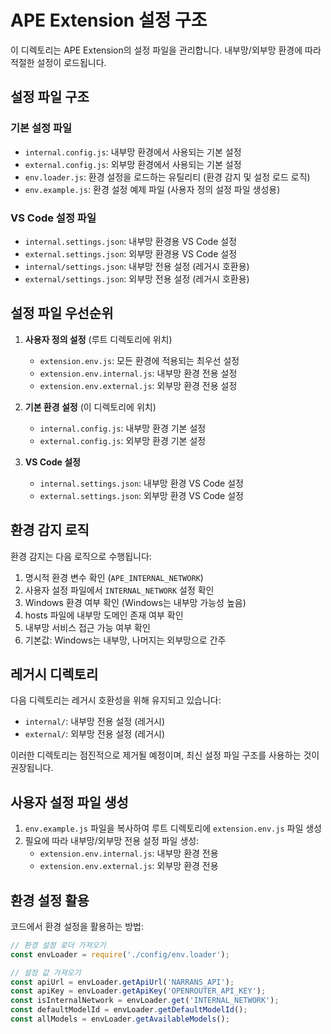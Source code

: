 # APE Extension 설정 구조

이 디렉토리는 APE Extension의 설정 파일을 관리합니다. 내부망/외부망 환경에 따라 적절한 설정이 로드됩니다.

## 설정 파일 구조

### 기본 설정 파일
- `internal.config.js`: 내부망 환경에서 사용되는 기본 설정
- `external.config.js`: 외부망 환경에서 사용되는 기본 설정
- `env.loader.js`: 환경 설정을 로드하는 유틸리티 (환경 감지 및 설정 로드 로직)
- `env.example.js`: 환경 설정 예제 파일 (사용자 정의 설정 파일 생성용)

### VS Code 설정 파일
- `internal.settings.json`: 내부망 환경용 VS Code 설정
- `external.settings.json`: 외부망 환경용 VS Code 설정
- `internal/settings.json`: 내부망 전용 설정 (레거시 호환용)
- `external/settings.json`: 외부망 전용 설정 (레거시 호환용)

## 설정 파일 우선순위

1. **사용자 정의 설정** (루트 디렉토리에 위치)
   - `extension.env.js`: 모든 환경에 적용되는 최우선 설정
   - `extension.env.internal.js`: 내부망 환경 전용 설정
   - `extension.env.external.js`: 외부망 환경 전용 설정

2. **기본 환경 설정** (이 디렉토리에 위치)
   - `internal.config.js`: 내부망 환경 기본 설정
   - `external.config.js`: 외부망 환경 기본 설정

3. **VS Code 설정**
   - `internal.settings.json`: 내부망 환경 VS Code 설정
   - `external.settings.json`: 외부망 환경 VS Code 설정

## 환경 감지 로직

환경 감지는 다음 로직으로 수행됩니다:

1. 명시적 환경 변수 확인 (`APE_INTERNAL_NETWORK`)
2. 사용자 설정 파일에서 `INTERNAL_NETWORK` 설정 확인
3. Windows 환경 여부 확인 (Windows는 내부망 가능성 높음)
4. hosts 파일에 내부망 도메인 존재 여부 확인
5. 내부망 서비스 접근 가능 여부 확인
6. 기본값: Windows는 내부망, 나머지는 외부망으로 간주

## 레거시 디렉토리

다음 디렉토리는 레거시 호환성을 위해 유지되고 있습니다:

- `internal/`: 내부망 전용 설정 (레거시)
- `external/`: 외부망 전용 설정 (레거시)

이러한 디렉토리는 점진적으로 제거될 예정이며, 최신 설정 파일 구조를 사용하는 것이 권장됩니다.

## 사용자 설정 파일 생성

1. `env.example.js` 파일을 복사하여 루트 디렉토리에 `extension.env.js` 파일 생성
2. 필요에 따라 내부망/외부망 전용 설정 파일 생성:
   - `extension.env.internal.js`: 내부망 환경 전용
   - `extension.env.external.js`: 외부망 환경 전용

## 환경 설정 활용

코드에서 환경 설정을 활용하는 방법:

```javascript
// 환경 설정 로더 가져오기
const envLoader = require('./config/env.loader');

// 설정 값 가져오기
const apiUrl = envLoader.getApiUrl('NARRANS_API');
const apiKey = envLoader.getApiKey('OPENROUTER_API_KEY');
const isInternalNetwork = envLoader.get('INTERNAL_NETWORK');
const defaultModelId = envLoader.getDefaultModelId();
const allModels = envLoader.getAvailableModels();
```
